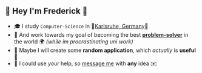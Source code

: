 ## 👋 Hey I'm **Frederick** 🐸
- 🎓 I study `Computer-Science` in 🌳[Karlsruhe, Germany](https://upload.wikimedia.org/wikipedia/commons/c/cf/Bundesarchiv_B_145_Bild-F023862-0009%2C_Karlsruhe%2C_Technische_Hochschule.jpg)🌲
- 💫 And work towards my goal of becoming the best [**problem-solver**](https://github.com/FreGeh/competitiveProgrammingSetup) in the world 🌍 *(while im procrastinating uni work)*
- 🌱 Maybe I will create some **random application**, which *actually* is **useful** 🐳
- 💬 I could use *your* help, so [message me](mailto:fregeh7@gmail.com) with **any** idea ✉️
<!--
hello stalker, what are you doing here?
-->
